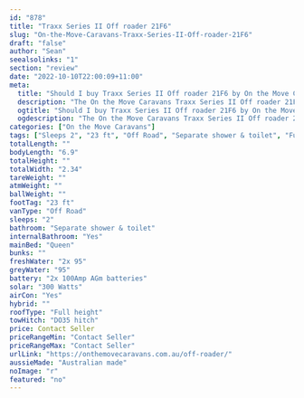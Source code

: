 ```yaml
---
id: "878"
title: "Traxx Series II Off roader 21F6"
slug: "On-the-Move-Caravans-Traxx-Series-II-Off-roader-21F6"
draft: "false"
author: "Sean"
seealsolinks: "1"
section: "review"
date: "2022-10-10T22:00:09+11:00"
meta:
  title: "Should I buy Traxx Series II Off roader 21F6 by On the Move Caravans?"
  description: "The On the Move Caravans Traxx Series II Off roader 21F6 is classed as Off Road, and sleeps 2 people. It is Australian made and comes in at 23 ft. It generally has Separate shower & toilet."
  ogtitle: "Should I buy Traxx Series II Off roader 21F6 by On the Move Caravans?"
  ogdescription: "The On the Move Caravans Traxx Series II Off roader 21F6 is classed as Off Road, and sleeps 2 people. It is Australian made and comes in at 23 ft. It generally has Separate shower & toilet."
categories: ["On the Move Caravans"]
tags: ["Sleeps 2", "23 ft", "Off Road", "Separate shower & toilet", "Full height", "Price Unknown", "Australian made"]
totalLength: ""
bodyLength: "6.9"
totalHeight: ""
totalWidth: "2.34"
tareWeight: ""
atmWeight: ""
ballWeight: ""
footTag: "23 ft"
vanType: "Off Road"
sleeps: "2"
bathroom: "Separate shower & toilet"
internalBathroom: "Yes"
mainBed: "Queen"
bunks: ""
freshWater: "2x 95"
greyWater: "95"
battery: "2x 100Amp AGm batteries"
solar: "300 Watts"
airCon: "Yes"
hybrid: ""
roofType: "Full height"
towHitch: "DO35 hitch"
price: Contact Seller
priceRangeMin: "Contact Seller"
priceRangeMax: "Contact Seller"
urlLink: "https://onthemovecaravans.com.au/off-roader/"
aussieMade: "Australian made"
noImage: "r"
featured: "no"
---
```

